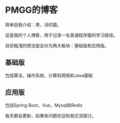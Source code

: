 # PMGG的博客

简单自我介绍：男，活的猿。

这是我的个人博客，用于记录一名普通程序猿的学习路径。

目前粗浅的想法是会分为两大板块：基础版和应用版。

## 基础版

包括算法，操作系统，计算机网络和Java基础

## 应用版

包括Spring Boot，Vue，Mysql和Redis



每天都会更新，如果有问题欢迎和我交流探讨。

